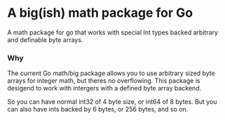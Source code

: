 A big(ish) math package for Go
==============================

A math package for go that works with special Int types backed arbitrary and definable byte arrays.

### Why

The current Go math/big package allows you to use arbitrary sized byte arrays for integer math, but theres no overflowing. This package is desigend to work with intergers with a defined byte array backend.

So you can have normal int32 of 4 byte size, or int64 of 8 bytes. But you can also have ints backed by 6 bytes, or 256 bytes, and so on.